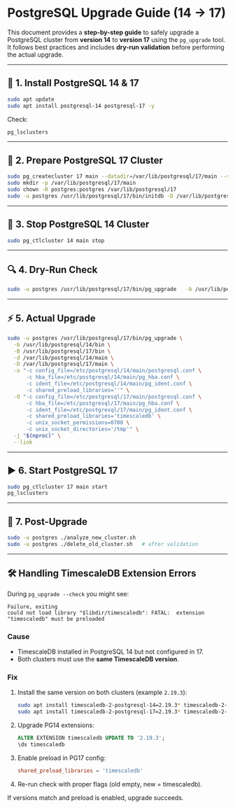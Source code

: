 # PostgreSQL Upgrade Guide (14 → 17)

This document provides a **step-by-step guide** to safely upgrade a PostgreSQL cluster from **version 14** to **version 17** using the `pg_upgrade` tool.  
It follows best practices and includes **dry-run validation** before performing the actual upgrade.

---

## 🚀 1. Install PostgreSQL 14 & 17

```bash
sudo apt update
sudo apt install postgresql-14 postgresql-17 -y
```

Check:
```bash
pg_lsclusters
```

---

## 📂 2. Prepare PostgreSQL 17 Cluster

```bash
sudo pg_createcluster 17 main --datadir=/var/lib/postgresql/17/main --start-conf=manual
sudo mkdir -p /var/lib/postgresql/17/main
sudo chown -R postgres:postgres /var/lib/postgresql/17
sudo -u postgres /usr/lib/postgresql/17/bin/initdb -D /var/lib/postgresql/17/main
```

---

## 🛑 3. Stop PostgreSQL 14 Cluster

```bash
sudo pg_ctlcluster 14 main stop
```

---

## 🔍 4. Dry-Run Check

```bash
sudo -u postgres /usr/lib/postgresql/17/bin/pg_upgrade   -b /usr/lib/postgresql/14/bin   -B /usr/lib/postgresql/17/bin   -d /var/lib/postgresql/14/main   -D /var/lib/postgresql/17/main   -o "-c config_file=/etc/postgresql/14/main/postgresql.conf       -c hba_file=/etc/postgresql/14/main/pg_hba.conf       -c ident_file=/etc/postgresql/14/main/pg_ident.conf       -c shared_preload_libraries=''"   -O "-c config_file=/etc/postgresql/17/main/postgresql.conf       -c hba_file=/etc/postgresql/17/main/pg_hba.conf       -c ident_file=/etc/postgresql/17/main/pg_ident.conf       -c shared_preload_libraries='timescaledb'       -c unix_socket_permissions=0700       -c unix_socket_directories='/tmp'"   --check
```

---

## ⚡ 5. Actual Upgrade

```bash
sudo -u postgres /usr/lib/postgresql/17/bin/pg_upgrade \
  -b /usr/lib/postgresql/14/bin \
  -B /usr/lib/postgresql/17/bin \
  -d /var/lib/postgresql/14/main \
  -D /var/lib/postgresql/17/main \
  -o "-c config_file=/etc/postgresql/14/main/postgresql.conf \
      -c hba_file=/etc/postgresql/14/main/pg_hba.conf \
      -c ident_file=/etc/postgresql/14/main/pg_ident.conf \
      -c shared_preload_libraries=''" \
  -O "-c config_file=/etc/postgresql/17/main/postgresql.conf \
      -c hba_file=/etc/postgresql/17/main/pg_hba.conf \
      -c ident_file=/etc/postgresql/17/main/pg_ident.conf \
      -c shared_preload_libraries='timescaledb' \
      -c unix_socket_permissions=0700 \
      -c unix_socket_directories='/tmp'" \
  -j "$(nproc)" \
  --link

```

---

## ▶️ 6. Start PostgreSQL 17

```bash
sudo pg_ctlcluster 17 main start
pg_lsclusters
```

---

## 🧪 7. Post-Upgrade

```bash
sudo -u postgres ./analyze_new_cluster.sh
sudo -u postgres ./delete_old_cluster.sh   # after validation
```

---

## 🛠️ Handling TimescaleDB Extension Errors

During `pg_upgrade --check` you might see:

```
Failure, exiting
could not load library "$libdir/timescaledb": FATAL:  extension "timescaledb" must be preloaded
```

### Cause
- TimescaleDB installed in PostgreSQL 14 but not configured in 17.
- Both clusters must use the **same TimescaleDB version**.

### Fix

1. Install the same version on both clusters (example `2.19.3`):
   ```bash
   sudo apt install timescaledb-2-postgresql-14=2.19.3* timescaledb-2-loader-postgresql-14
   sudo apt install timescaledb-2-postgresql-17=2.19.3* timescaledb-2-loader-postgresql-17
   ```

2. Upgrade PG14 extensions:
   ```sql
   ALTER EXTENSION timescaledb UPDATE TO '2.19.3';
   \dx timescaledb
   ```

3. Enable preload in PG17 config:
   ```conf
   shared_preload_libraries = 'timescaledb'
   ```

4. Re-run check with proper flags (old empty, new = timescaledb).

If versions match and preload is enabled, upgrade succeeds.
